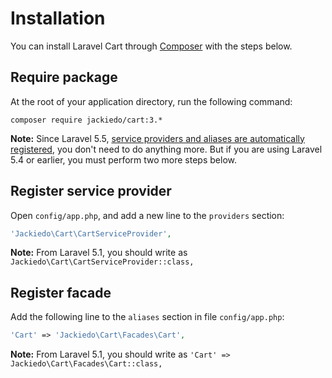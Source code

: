 # Installation
You can install Laravel Cart through [Composer](https://getcomposer.org) with the steps below.

## Require package
At the root of your application directory, run the following command:

```shell
composer require jackiedo/cart:3.*
```

**Note:** Since Laravel 5.5, [service providers and aliases are automatically registered](https://laravel.com/docs/5.5/packages#package-discovery), you don't need to do anything more. But if you are using Laravel 5.4 or earlier, you must perform two more steps below.

## Register service provider
Open `config/app.php`, and add a new line to the `providers` section:

```php
'Jackiedo\Cart\CartServiceProvider',
```

**Note:** From Laravel 5.1, you should write as `Jackiedo\Cart\CartServiceProvider::class,`

## Register facade
Add the following line to the `aliases` section in file `config/app.php`:

```php
'Cart' => 'Jackiedo\Cart\Facades\Cart',
```

**Note:** From Laravel 5.1, you should write as `'Cart' => Jackiedo\Cart\Facades\Cart::class,`
